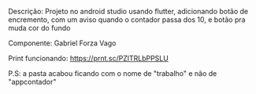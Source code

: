 Descrição: Projeto no android studio usando flutter, adicionando botão de encremento, com um aviso quando o contador passa dos 10, e botão pra muda cor do fundo

Componente: Gabriel Forza Vago

Print funcionando: https://prnt.sc/PZlTRLbPPSLU

P.S: a pasta acabou ficando com o nome de "trabalho" e não de "appcontador"